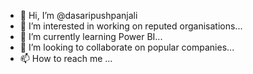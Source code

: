 - 👋 Hi, I’m @dasaripushpanjali
- 👀 I’m interested in working on reputed organisations...
- 🌱 I’m currently learning Power BI...
- 💞️ I’m looking to collaborate on popular companies...
- 📫 How to reach me ...

<!---
dasaripushpanjali/dasaripushpanjali is a ✨ special ✨ repository because its `README.md` (this file) appears on your GitHub profile.
You can click the Preview link to take a look at your changes.
--->

